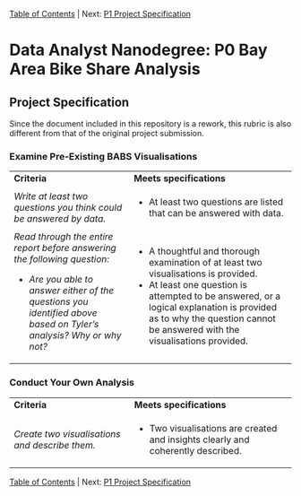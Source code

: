 [Table of Contents](../../README.md) | Next: [P1 Project Specification]()
# Data Analyst Nanodegree: P0 Bay Area Bike Share Analysis
## Project Specification
Since the document included in this repository is a rework, this rubric is also different from that of the original project submission.
### Examine Pre-Existing BABS Visualisations

<table>
    <tr>
        <td align="left" width="350"><b>Criteria</b>
        </td>
        <td align="left" width="500"><b>Meets specifications</b>
        </td>
    </tr>
    <tr>
    </tr>
    <tr>
        <td align="left"><i>
        Write at least two questions you think could be answered by data.</i>
        </td>
        <td align="left">
        <ul>
        <li>
        At least two questions are listed that can be answered with data.</li>
        </td
    </tr>
    <tr>
    </tr>
    <tr>
        <td align="left"><i>
        Read through the entire report before answering the following question:
        <ul>
            <li>Are you able to answer either of the questions you identified above based on Tyler’s analysis? Why or why not?</li>
        </ul></i>
        </td>
        <td align="left">
        <ul>
        <li>A thoughtful and thorough examination of at least two visualisations is provided.</li>
        <li>At least one question is attempted to be answered, or a logical explanation is provided as to why the question cannot be answered with the visualisations provided.</li>
        </ul>
        </td
    </tr>
</table>

### Conduct Your Own Analysis

<table>
    <tr>
        <td align="left" width="350"><b>Criteria</b>
        </td>
        <td align="left" width="500"><b>Meets specifications</b>
        </td>
    </tr>
    <tr>
    </tr>
    <tr>
        <td align="left"><i>
        Create two visualisations and describe them.</i>
        </td>
        <td align="left">
        <ul>
        <li>
        Two visualisations are created and insights clearly and coherently described.</li>
        </td
    </tr>
</table>

[Table of Contents](../../README.md) | Next: [P1 Project Specification]()
